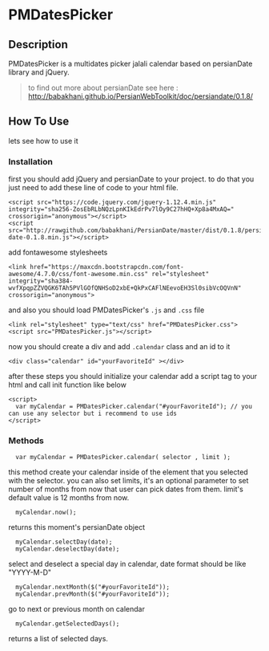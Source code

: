 # PMDatesPicker

## Description
PMDatesPicker is a multidates picker jalali calendar based on persianDate library and jQuery.
> to find out more about persianDate see here : http://babakhani.github.io/PersianWebToolkit/doc/persiandate/0.1.8/

## How To Use
lets see how to use it 
### Installation
first you should add jQuery and persianDate to your project.
to do that you just need to add these line of code to your html file.

```
<script src="https://code.jquery.com/jquery-1.12.4.min.js" integrity="sha256-ZosEbRLbNQzLpnKIkEdrPv7lOy9C27hHQ+Xp8a4MxAQ=" crossorigin="anonymous"></script>
<script src="http://rawgithub.com/babakhani/PersianDate/master/dist/0.1.8/persian-date-0.1.8.min.js"></script>
```
add fontawesome stylesheets
```
<link href="https://maxcdn.bootstrapcdn.com/font-awesome/4.7.0/css/font-awesome.min.css" rel="stylesheet" integrity="sha384-wvfXpqpZZVQGK6TAh5PVlGOfQNHSoD2xbE+QkPxCAFlNEevoEH3Sl0sibVcOQVnN" crossorigin="anonymous">
```
and also you should load PMDatesPicker's `.js` and `.css` file 
```
<link rel="stylesheet" type="text/css" href="PMDatesPicker.css">
<script src="PMDatesPicker.js"></script>
```

now you should create a div and add `.calendar` class and an id to it 

`<div class="calendar" id="yourFavoriteId" ></div>`

after these steps you should initialize your calendar 
add a script tag to your html and call init function like below 
```
<script>
  var myCalendar = PMDatesPicker.calendar("#yourFavoriteId"); // you can use any selector but i recommend to use ids
</script>
```

### Methods

```
  var myCalendar = PMDatesPicker.calendar( selector , limit );
```
this method create your calendar inside of the element that you selected with the selector.
you can also set limits, it's an optional parameter to set number of months from now that user can pick dates from them.
limit's default value is 12 months from now.

```
  myCalendar.now();
```
returns this moment's persianDate object 

```
  myCalendar.selectDay(date);
  myCalendar.deselectDay(date);
```

select and deselect a special day in calendar, date format should be like "YYYY-M-D"

```
  myCalendar.nextMonth($("#yourFavoriteId"));
  myCalendar.prevMonth($("#yourFavoriteId"));
```
go to next or previous month on calendar 

```
  myCalendar.getSelectedDays();
```

returns a list of selected days.

